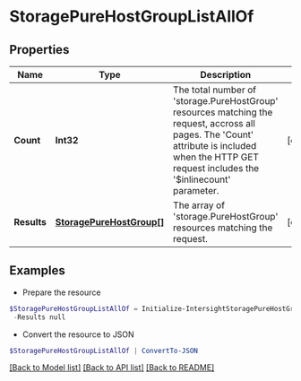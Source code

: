 # StoragePureHostGroupListAllOf
## Properties

Name | Type | Description | Notes
------------ | ------------- | ------------- | -------------
**Count** | **Int32** | The total number of &#39;storage.PureHostGroup&#39; resources matching the request, accross all pages. The &#39;Count&#39; attribute is included when the HTTP GET request includes the &#39;$inlinecount&#39; parameter. | [optional] 
**Results** | [**StoragePureHostGroup[]**](StoragePureHostGroup.md) | The array of &#39;storage.PureHostGroup&#39; resources matching the request. | [optional] 

## Examples

- Prepare the resource
```powershell
$StoragePureHostGroupListAllOf = Initialize-IntersightStoragePureHostGroupListAllOf  -Count null `
 -Results null
```

- Convert the resource to JSON
```powershell
$StoragePureHostGroupListAllOf | ConvertTo-JSON
```

[[Back to Model list]](../README.md#documentation-for-models) [[Back to API list]](../README.md#documentation-for-api-endpoints) [[Back to README]](../README.md)

